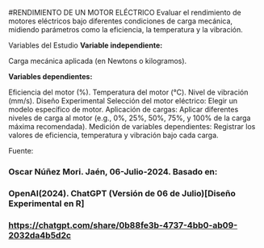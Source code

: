 #RENDIMIENTO DE UN MOTOR ELÉCTRICO
Evaluar el rendimiento de motores eléctricos bajo diferentes condiciones de carga mecánica, midiendo parámetros como la eficiencia, la temperatura y la vibración.

Variables del Estudio
**Variable independiente:**

Carga mecánica aplicada (en Newtons o kilogramos).

**Variables dependientes:**

Eficiencia del motor (%).
Temperatura del motor (°C).
Nivel de vibración (mm/s).
Diseño Experimental
Selección del motor eléctrico: Elegir un modelo específico de motor.
Aplicación de cargas: Aplicar diferentes niveles de carga al motor (e.g., 0%, 25%, 50%, 75%, y 100% de la carga máxima recomendada).
Medición de variables dependientes: Registrar los valores de eficiencia, temperatura y vibración bajo cada carga.

Fuente:
### Oscar Núñez Mori. Jaén, 06-Julio-2024. Basado en:
### OpenAI(2024). ChatGPT (Versión de 06 de Julio)[Diseño Experimental en R]
### https://chatgpt.com/share/0b88fe3b-4737-4bb0-ab09-2032da4b5d2c


